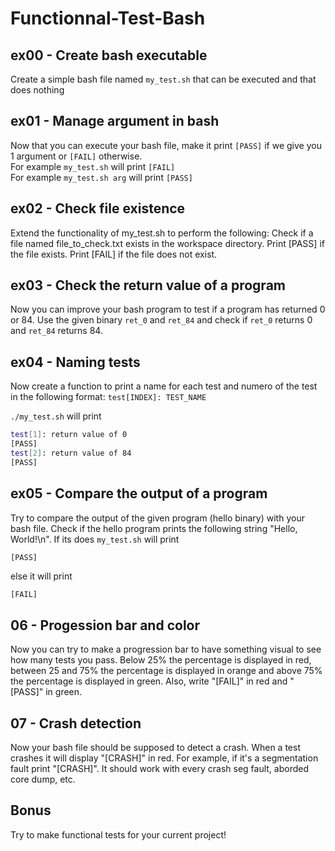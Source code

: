 # Functionnal-Test-Bash

## ex00 - Create bash executable
Create a simple bash file named `my_test.sh` that can be executed and that does nothing

## ex01 - Manage argument in bash
Now that you can execute your bash file, make it print `[PASS]` if we give you 1 argument or `[FAIL]` otherwise.  
For example `my_test.sh` will print `[FAIL]`  
For example `my_test.sh arg` will print `[PASS]`  

## ex02 - Check file existence
Extend the functionality of my_test.sh to perform the following:
    Check if a file named file_to_check.txt exists in the workspace directory.
    Print [PASS] if the file exists.
    Print [FAIL] if the file does not exist.

## ex03 - Check the return value of a program
Now you can improve your bash program to test if a program has returned 0 or 84.
Use the given binary `ret_0` and `ret_84` and check if `ret_0` returns 0 and `ret_84` returns 84.

## ex04 - Naming tests
Now create a function to print a name for each test and numero of the test in the following format:
`test[INDEX]: TEST_NAME`

`./my_test.sh` will print
```sh
test[1]: return value of 0
[PASS]
test[2]: return value of 84
[PASS]
```

## ex05 - Compare the output of a program
Try to compare the output of the given program (hello binary) with your bash file. Check if the hello program prints the following string "Hello, World!\n". If its does `my_test.sh` will print 
```sh
[PASS]
```
else it will print
```
[FAIL]
```
## 06 - Progession bar and color
Now you can try to make a progression bar to have something visual to see how many tests you pass. Below 25% the percentage is displayed in red, between 25 and 75% the percentage is displayed in orange and above 75% the percentage is displayed in green. Also, write "[FAIL]" in red and "[PASS]" in green. 

## 07 - Crash detection
Now your bash file should be supposed to detect a crash. When a test crashes it will display "[CRASH]" in red. For example, if it's a segmentation fault print "[CRASH]". It should work with every crash seg fault, aborded core dump, etc. 

## Bonus
Try to make functional tests for your current project!
